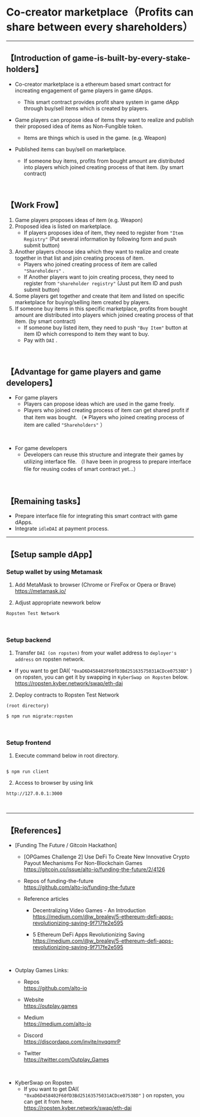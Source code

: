 # Co-creator marketplace（Profits can share between every shareholders）

***
## 【Introduction of game-is-built-by-every-stake-holders】
- Co-creator marketplace is a ethereum based smart contract for increating engagement of game players in game dApps.
  - This smart contract provides profit share system in game dApp through buy/sell items which is created by players.

- Game players can propose idea of items they want to realize and publish their proposed idea of items as Non-Fungible token.
  - Items are things which is used in the game. (e.g. Weapon)  

- Published items can buy/sell on marketplace. 
  - If someone buy items, profits from bought amount are distributed into players which joined creating process of that item. (by smart contract)

<br>


## 【Work Frow】
1. Game players proposes ideas of item (e.g. Weapon) 
2. Proposed idea is listed on marketplace.
   - If players proposes idea of item, they need to register from `"Item Registry"` (Put several information by following form and push submit button) 
3. Another players choose idea which they want to realize and create together in that list and join creating process of item.
   - Players who joined creating process of item are called `"Shareholders"` . 
   - If Another players want to join creating process, they need to register from `"shareholder registry"` (Just put Item ID and push submit button) 
4. Some players get together and create that item and listed on specific marketplace for buying/selling item created by players.    
5. If someone buy items in this specific marketplace, profits from bought amount are distributed into players which joined creating process of that item. (by smart contract)
   - If someone buy listed item, they need to push `"Buy Item"` button at item ID which correspond to item they want to buy.
   - Pay with `DAI` .

<br>

## 【Advantage for game players and game developers】
- For game players
  - Players can propose ideas which are used in the game freely.
  - Players who joined creating process of item can get shared profit if that item was bought. 
  （※ Players who joined creating process of item are called `"Shareholders"` ）

<br>

- For game developers
  - Developers can reuse this structure and integrate their games by utilizing interface file.
  （I have been in progress to prepare interface file for reusing codes of smart contract yet...）

<br>

## 【Remaining tasks】
- Prepare interface file for integrating this smart contract with game dApps.
- Integrate `idleDAI` at payment process.


***

## 【Setup sample dApp】
### Setup wallet by using Metamask
1. Add MetaMask to browser (Chrome or FireFox or Opera or Brave)    
https://metamask.io/  


2. Adjust appropriate newwork below 
```
Ropsten Test Network
```

&nbsp;


### Setup backend
1. Transfer `DAI (on ropsten)` from your wallet address to `deployer's address` on ropsten network. 
  - If you want to get DAI( `"0xaD6D458402F60fD3Bd25163575031ACDce07538D"` ) on ropsten, you can get it by swapping in `KyberSwap on Ropsten` below.  
    https://ropsten.kyber.network/swap/eth-dai


2. Deploy contracts to Ropsten Test Network
```
(root directory)

$ npm run migrate:ropsten
```

&nbsp;


### Setup frontend
1. Execute command below in root directory.
```

$ npm run client
```

2. Access to browser by using link 
```
http://127.0.0.1:3000
```

&nbsp;



***

## 【References】
- [Funding The Future / Gitcoin Hackathon]
  - [OPGames Challenge 2] Use DeFi To Create New Innovative Crypto Payout Mechanisms For Non-Blockchain Games  
  https://gitcoin.co/issue/alto-io/funding-the-future/2/4126

  - Repos of funding-the-future  
    https://github.com/alto-io/funding-the-future  

  - Reference articles  
    - Decentralizing Video Games - An Introduction  
      https://medium.com/@w_brealey/5-ethereum-defi-apps-revolutionizing-saving-9f717fe2e595

    - 5 Ethereum DeFi Apps Revolutionizing Saving  
      https://medium.com/@w_brealey/5-ethereum-defi-apps-revolutionizing-saving-9f717fe2e595



<br>

- Outplay Games Links:  
  - Repos  
    https://github.com/alto-io 

  - Website    
    https://outplay.games

  - Medium   
    https://medium.com/alto-io

  - Discord  
    https://discordapp.com/invite/nvqqmrP

  - Twitter  
    https://twitter.com/Outplay_Games

<br>

- KyberSwap on Ropsten  
  - If you want to get DAI( `"0xaD6D458402F60fD3Bd25163575031ACDce07538D"` ) on ropsten, you can get it from here.  
    https://ropsten.kyber.network/swap/eth-dai
